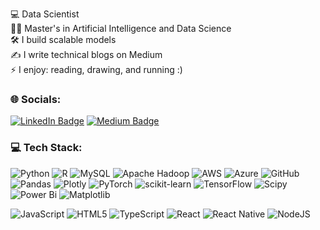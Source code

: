 
💻 Data Scientist<br>🧑‍🎓 Master's in Artificial Intelligence and Data Science<br>🛠️ I build scalable models<br>✍️ I write technical blogs on Medium<br>⚡ I enjoy: reading, drawing, and running :)<br>


### 🌐 Socials:
[![LinkedIn Badge](https://img.shields.io/badge/LinkedIn-%230077B5.svg?logo=linkedin&logoColor=white)](https://linkedin.com/in/https://www.linkedin.com/in/dooterior) [![Medium Badge](https://img.shields.io/badge/Medium-12100E?logo=medium&logoColor=white)](https://medium.com/@https://medium.com/@dooterior) 

### 💻 Tech Stack:

![Python](https://img.shields.io/badge/python-3670A0?style=plastic&logo=python&logoColor=ffdd54) ![R](https://img.shields.io/badge/r-%23276DC3.svg?style=plastic&logo=r&logoColor=white) ![MySQL](https://img.shields.io/badge/mysql-4479A1.svg?style=plastic&logo=mysql&logoColor=white) ![Apache Hadoop](https://img.shields.io/badge/Apache%20Hadoop-66CCFF?style=plastic&logo=apachehadoop&logoColor=black) ![AWS](https://img.shields.io/badge/AWS-%23FF9900.svg?style=plastic&logo=amazon-aws&logoColor=white) ![Azure](https://img.shields.io/badge/azure-%230072C6.svg?style=plastic&logo=microsoftazure&logoColor=white) ![GitHub](https://img.shields.io/badge/github-%23121011.svg?style=plastic&logo=github&logoColor=white) ![Pandas](https://img.shields.io/badge/pandas-%23150458.svg?style=plastic&logo=pandas&logoColor=white) ![Plotly](https://img.shields.io/badge/Plotly-%233F4F75.svg?style=plastic&logo=plotly&logoColor=white) ![PyTorch](https://img.shields.io/badge/PyTorch-%23EE4C2C.svg?style=plastic&logo=PyTorch&logoColor=white) ![scikit-learn](https://img.shields.io/badge/scikit--learn-%23F7931E.svg?style=plastic&logo=scikit-learn&logoColor=white) ![TensorFlow](https://img.shields.io/badge/TensorFlow-%23FF6F00.svg?style=plastic&logo=TensorFlow&logoColor=white) ![Scipy](https://img.shields.io/badge/SciPy-%230C55A5.svg?style=plastic&logo=scipy&logoColor=%white) ![Power Bi](https://img.shields.io/badge/power_bi-F2C811?style=plastic&logo=powerbi&logoColor=black) ![Matplotlib](https://img.shields.io/badge/Matplotlib-%23ffffff.svg?style=plastic&logo=Matplotlib&logoColor=black) 

![JavaScript](https://img.shields.io/badge/javascript-%23323330.svg?style=plastic&logo=javascript&logoColor=%23F7DF1E) ![HTML5](https://img.shields.io/badge/html5-%23E34F26.svg?style=plastic&logo=html5&logoColor=white) ![TypeScript](https://img.shields.io/badge/typescript-%23007ACC.svg?style=plastic&logo=typescript&logoColor=white) ![React](https://img.shields.io/badge/react-%2320232a.svg?style=plastic&logo=react&logoColor=%2361DAFB) ![React Native](https://img.shields.io/badge/react_native-%2320232a.svg?style=plastic&logo=react&logoColor=%2361DAFB) ![NodeJS](https://img.shields.io/badge/node.js-6DA55F?style=plastic&logo=node.js&logoColor=white)
